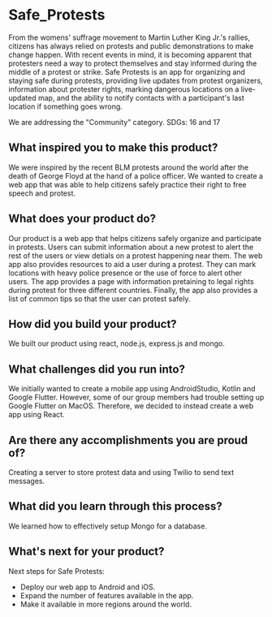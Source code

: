 # Safe_Protests

From the womens' suffrage movement to Martin Luther King Jr.'s rallies, citizens has always relied on protests and public demonstrations to make change happen. With recent events in mind, it is becoming apparent that protesters need a way to protect themselves and stay informed during the middle of a protest or strike. Safe Protests is an app for organizing and staying safe during protests, providing live updates from protest organizers, information about protester rights, marking dangerous locations on a live-updated map, and the ability to notify contacts with a participant's last location if something goes wrong.


We are addressing the "Community" category. SDGs: 16 and 17


## What inspired you to make this product?
We were inspired by the recent BLM protests around the world after the death of George Floyd at the hand of a police officer. We wanted to create a web app that was able to help citizens safely practice their right to free speech and protest. 

## What does your product do?
Our product is a web app that helps citizens safely organize and participate in protests. Users can submit information about a new protest to alert the rest of the users or view detials on a protest happening near them. The web app also provides resources to aid a user during a protest. They can mark locations with heavy police presence or the use of force to alert other users. The app provides a page with information pretaining to legal rights during protest for three different countries. Finally, the app also provides a list of common tips so that the user can protest safely. 

## How did you build your product?
We built our product using react, node.js, express.js and mongo.

## What challenges did you run into?
We initially wanted to create a mobile app using AndroidStudio, Kotlin and Google Flutter. However, some of our group members had trouble setting up Google Flutter on MacOS. Therefore, we decided to instead create a web app using React. 

## Are there any accomplishments you are proud of?
Creating a server to store protest data and using Twilio to send text messages. 

## What did you learn through this process?
We learned how to effectively setup Mongo for a database. 

## What's next for your product?
Next steps for Safe Protests: 
* Deploy our web app to Android and iOS. 
* Expand the number of features available in the app. 
* Make it available in more regions around the world.
